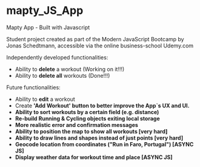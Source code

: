 # mapty_JS_App

Mapty App - Built with Javascript <br>

Student project created as part of the Modern JavaScript Bootcamp by Jonas Schedtmann, accessible via the online business-school Udemy.com <br>

Independently developed functionalities:

- Ability to <b>delete</b> a workout (Working on it!!!)
- Ability to <b>delete all</b> workouts (Done!!!)

Future functionalities: <br>

- Ability to <b>edit</b> a workout
- Create <b>'Add Workout'<b> button to better improve the App`s UX and UI.
- Ability to <b>sort</b> workouts by a certain field (e.g. distance)
- <b>Re-build</b> Running & Cycling objects exiting local storage
- More realistic error and confirmation <b>messages</b>
- Ability to position the map to show all workouts [very hard]
- Ability to <b>draw lines and shapes</b> instead of just points [very hard]
- <b>Geocode</b> location from coordinates ("Run in Faro, Portugal") [ASYNC JS]
- <b>Display weather data</b> for workout time and place [ASYNC JS]
